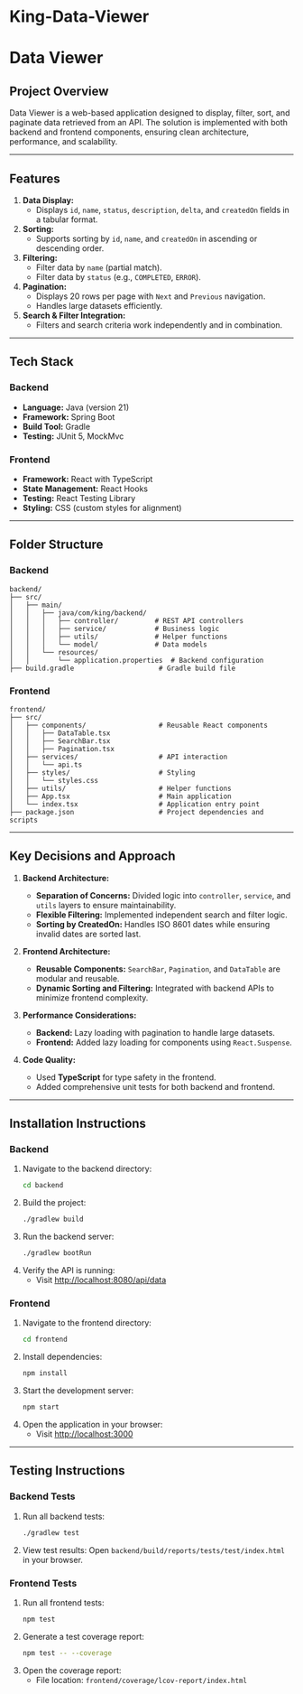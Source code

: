 # King-Data-Viewer

# **Data Viewer**

## **Project Overview**
Data Viewer is a web-based application designed to display, filter, sort, and paginate data retrieved from an API. The solution is implemented with both backend and frontend components, ensuring clean architecture, performance, and scalability.

---

## **Features**
1. **Data Display:**
   - Displays `id`, `name`, `status`, `description`, `delta`, and `createdOn` fields in a tabular format.
2. **Sorting:**
   - Supports sorting by `id`, `name`, and `createdOn` in ascending or descending order.
3. **Filtering:**
   - Filter data by `name` (partial match).
   - Filter data by `status` (e.g., `COMPLETED`, `ERROR`).
4. **Pagination:**
   - Displays 20 rows per page with `Next` and `Previous` navigation.
   - Handles large datasets efficiently.
5. **Search & Filter Integration:**
   - Filters and search criteria work independently and in combination.

---

## **Tech Stack**
### **Backend**
- **Language:** Java (version 21)
- **Framework:** Spring Boot
- **Build Tool:** Gradle
- **Testing:** JUnit 5, MockMvc

### **Frontend**
- **Framework:** React with TypeScript
- **State Management:** React Hooks
- **Testing:** React Testing Library
- **Styling:** CSS (custom styles for alignment)

---

## **Folder Structure**
### **Backend**
```plaintext
backend/
├── src/
│   ├── main/
│   │   ├── java/com/king/backend/
│   │   │   ├── controller/         # REST API controllers
│   │   │   ├── service/            # Business logic
│   │   │   ├── utils/              # Helper functions
│   │   │   └── model/              # Data models
│   │   └── resources/
│   │       └── application.properties  # Backend configuration
├── build.gradle                     # Gradle build file
```

### **Frontend**
```plaintext
frontend/
├── src/
│   ├── components/                  # Reusable React components
│   │   ├── DataTable.tsx
│   │   ├── SearchBar.tsx
│   │   ├── Pagination.tsx
│   ├── services/                    # API interaction
│   │   └── api.ts
│   ├── styles/                      # Styling
│   │   └── styles.css
│   ├── utils/                       # Helper functions
│   ├── App.tsx                      # Main application
│   └── index.tsx                    # Application entry point
├── package.json                     # Project dependencies and scripts
```

---

## **Key Decisions and Approach**

1. **Backend Architecture:**
   - **Separation of Concerns:** Divided logic into `controller`, `service`, and `utils` layers to ensure maintainability.
   - **Flexible Filtering:** Implemented independent search and filter logic.
   - **Sorting by CreatedOn:** Handles ISO 8601 dates while ensuring invalid dates are sorted last.

2. **Frontend Architecture:**
   - **Reusable Components:** `SearchBar`, `Pagination`, and `DataTable` are modular and reusable.
   - **Dynamic Sorting and Filtering:** Integrated with backend APIs to minimize frontend complexity.

3. **Performance Considerations:**
   - **Backend:** Lazy loading with pagination to handle large datasets.
   - **Frontend:** Added lazy loading for components using `React.Suspense`.

4. **Code Quality:**
   - Used **TypeScript** for type safety in the frontend.
   - Added comprehensive unit tests for both backend and frontend.

---

## **Installation Instructions**

### **Backend**
1. Navigate to the backend directory:
   ```bash
   cd backend
   ```
2. Build the project:
   ```bash
   ./gradlew build
   ```
3. Run the backend server:
   ```bash
   ./gradlew bootRun
   ```
4. Verify the API is running:
   - Visit [http://localhost:8080/api/data](http://localhost:8080/api/data)

### **Frontend**
1. Navigate to the frontend directory:
   ```bash
   cd frontend
   ```
2. Install dependencies:
   ```bash
   npm install
   ```
3. Start the development server:
   ```bash
   npm start
   ```
4. Open the application in your browser:
   - Visit [http://localhost:3000](http://localhost:3000)

---

## **Testing Instructions**

### **Backend Tests**
1. Run all backend tests:
   ```bash
   ./gradlew test
   ```
2. View test results:
   Open `backend/build/reports/tests/test/index.html` in your browser.

### **Frontend Tests**
1. Run all frontend tests:
   ```bash
   npm test
   ```
2. Generate a test coverage report:
   ```bash
   npm test -- --coverage
   ```
3. Open the coverage report:
   - File location: `frontend/coverage/lcov-report/index.html`


